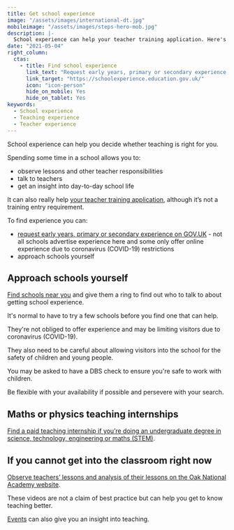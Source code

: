 ```yaml
---
title: Get school experience
image: "/assets/images/international-dt.jpg"
mobileimage: "/assets/images/steps-hero-mob.jpg"
description: |-
  School experience can help your teacher training application. Here's how to get school experience.
date: "2021-05-04"
right_column:
  ctas:
    - title: Find school experience
      link_text: "Request early years, primary or secondary experience."
      link_target: "https://schoolexperience.education.gov.uk/"
      icon: "icon-person"
      hide_on_mobile: Yes
      hide_on_tablet: Yes
keywords:
  - School experience
  - Teaching experience
  - Teacher experience
---
```


School experience can help you decide whether teaching is right for you.

Spending some time in a school allows you to:

* observe lessons and other teacher responsibilities
* talk to teachers
* get an insight into day-to-day school life

It can also really help [your teacher training application](/tips-on-applying-for-teacher-training), although it’s not a training entry requirement.

To find experience you can:

* [request early years, primary or secondary experience on GOV.UK](https://schoolexperience.education.gov.uk/) - not all schools advertise experience here and some only offer online experience due to coronavirus (COVID-19) restrictions
* approach schools yourself

## Approach schools yourself

[Find schools near you](https://get-information-schools.service.gov.uk/) and give them a ring to find out who to talk to about getting school experience.

It's normal to have to try a few schools before you find one that can help.

They're not obliged to offer experience and may be limiting visitors due to coronavirus (COVID-19).

They also need to be careful about allowing visitors into the school for the safety of children and young people.

You may be asked to have a DBS check to ensure you're safe to work with children.

Be flexible with your availability if possible and persevere with your search.

## Maths or physics teaching internships

[Find a paid teaching internship if you’re doing an undergraduate degree in science, technology, engineering or maths (STEM)](https://getintoteaching.education.gov.uk/teaching-internship-providers).

## If you cannot get into the classroom right now

[Observe teachers’ lessons and analysis of their lessons on the Oak National Academy website](https://teachers.thenational.academy/lessons-for-itt).

These videos are not a claim of best practice but can help you get to know teaching better.

[Events](https://getintoteaching.education.gov.uk/events) can also give you an insight into teaching.
